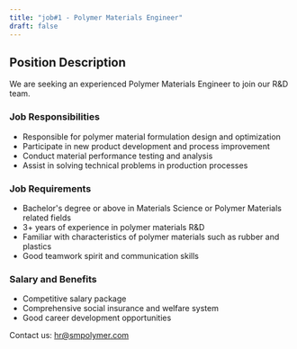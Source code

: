 ```yaml
---
title: "job#1 - Polymer Materials Engineer"
draft: false
---
```


## Position Description

We are seeking an experienced Polymer Materials Engineer to join our R&D team.

### Job Responsibilities
- Responsible for polymer material formulation design and optimization
- Participate in new product development and process improvement
- Conduct material performance testing and analysis
- Assist in solving technical problems in production processes

### Job Requirements
- Bachelor's degree or above in Materials Science or Polymer Materials related fields
- 3+ years of experience in polymer materials R&D
- Familiar with characteristics of polymer materials such as rubber and plastics
- Good teamwork spirit and communication skills

### Salary and Benefits
- Competitive salary package
- Comprehensive social insurance and welfare system
- Good career development opportunities

Contact us: hr@smpolymer.com